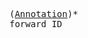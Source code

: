 <pre class="highlight highlight-html">
(<a href="#Annotation-Syntax">Annotation</a>)*
forward ID
</pre>
